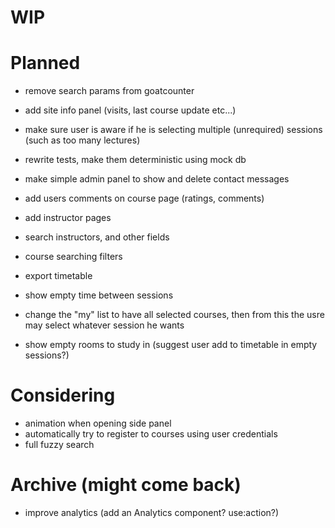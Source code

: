 # WIP

# Planned

- remove search params from goatcounter
- add site info panel (visits, last course update etc...)

- make sure user is aware if he is selecting multiple (unrequired) sessions (such as too many lectures)

- rewrite tests, make them deterministic using mock db
- make simple admin panel to show and delete contact messages

- add users comments on course page (ratings, comments)
- add instructor pages

- search instructors, and other fields
- course searching filters
- export timetable

- show empty time between sessions
- change the "my" list to have all selected courses, then from this the usre may select whatever session he wants

- show empty rooms to study in (suggest user add to timetable in empty sessions?)

# Considering

- animation when opening side panel
- automatically try to register to courses using user credentials
- full fuzzy search

# Archive (might come back)

- improve analytics (add an Analytics component? use:action?)
